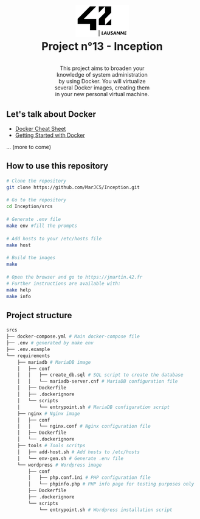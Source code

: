 <h1 align="center" style="text-align: center">
    <img alt="42Lausanne" title="42Lausanne" src="https://github.com/MarJC5/42/blob/main/42_logo.svg" width="140"> </br>
    Project n°13 - Inception
    <h4 align="center" style="width: 50%; margin: 2rem auto; font-weight: normal; text-align: center"> 
     This project aims to broaden your knowledge of system administration by using Docker.
    You will virtualize several Docker images, creating them in your new personal virtual
    machine.
    </h4>
</h1>

## Let's talk about Docker
- [Docker Cheat Sheet](doc/0-docker-cheat-sheet.md)
- [Getting Started with Docker](doc/1-getting-started-with-docker.md)

... (more to come)

## How to use this repository

```bash
# Clone the repository
git clone https://github.com/MarJC5/Inception.git

# Go to the repository
cd Inception/srcs

# Generate .env file
make env #fill the prompts

# Add hosts to your /etc/hosts file
make host

# Build the images
make

# Open the browser and go to https://jmartin.42.fr
# Further instructions are available with:
make help
make info
```

## Project structure

```bash
srcs
├── docker-compose.yml # Main docker-compose file
├── .env # generated by make env
├── .env.example
└── requirements
    ├── mariadb # MariaDB image
    │	├── conf
    │	│	├── create_db.sql # SQL script to create the database
	│	│	└── mariadb-server.cnf # MariaDB configuration file
    │	├── Dockerfile
    │	├── .dockerignore
    │	└── scripts
    │	    └── entrypoint.sh # MariaDB configuration script
    ├── nginx # Nginx image
    │	├── conf
    │	│	└── nginx.conf # Nginx configuration file
    │	├── Dockerfile
    │	└── .dockerignore
    ├── tools # Tools scritps
    │	├── add-host.sh # Add hosts to /etc/hosts
    │	└── env-gen.sh # Generate .env file
    └── wordpress # Wordpress image
        ├── conf
        │	├── php.conf.ini # PHP configuration file
        │	└── phpinfo.php # PHP info page for testing purposes only
        ├── Dockerfile
        ├── .dockerignore
        └── scripts
            └── entrypoint.sh # Wordpress installation script
```